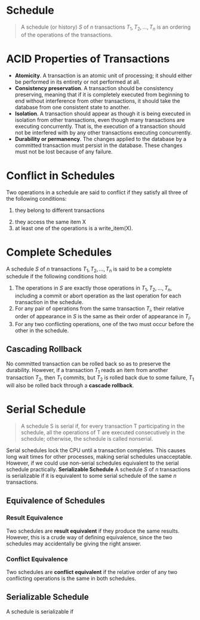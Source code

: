 # Schedule
> A schedule (or history) $S$ of $n$ transactions $T_1, T_2, … , T_n$ is an ordering of the
operations of the transactions.

# ACID Properties of Transactions
- **Atomicity**. A transaction is an atomic unit of processing; it should either be performed in its entirety or not performed at all.
- **Consistency preservation**. A transaction should be consistency preserving, meaning that if it is completely executed from beginning to end without interference from other transactions, it should take the database from one consistent state to another.
- **Isolation**. A transaction should appear as though it is being executed in isolation from other transactions, even though many transactions are executing concurrently. That is, the execution of a transaction should not be interfered with by any other transactions executing concurrently. 
- **Durability or permanency**. The changes applied to the database by a committed transaction must persist in the database. These changes must not be lost because of any failure.
# Conflict in Schedules
Two operations in a schedule are said to conflict if they satisfy all three of the following conditions: 
1. they belong to different transactions 
2) they access the same item X
3) at least one of the operations is a write_item(X). 
# Complete Schedules
A schedule $S$ of $n$ transactions $T_1, T_2, … , T_n$ is said to be a complete schedule if the following conditions hold:
1. The operations in $S$ are exactly those operations in $T_1, T_2, … , T_n$, including a commit or abort operation as the last operation for each transaction in the schedule.
2. For any pair of operations from the same transaction $T_i$, their relative order
of appearance in $S$ is the same as their order of appearance in $T_i$.
3. For any two conflicting operations, one of the two must occur before the
other in the schedule.
## Cascading Rollback
No committed transaction can be rolled back so as to preserve the durability. However, if a transaction $T_1$ reads an item from another transaction $T_2$, then $T_1$ commits, but $T_2$ is rolled back due to some failure, $T_1$ will also be rolled back through a __cascade rollback__. 
# Serial Schedule
> A schedule S is serial if, for every transaction T participating in the schedule, all the operations of T are executed consecutively in the schedule; otherwise, the schedule is called nonserial.

Serial schedules lock the CPU until a transaction completes. This causes long wait times for other processes, making serial schedules unacceptable. However, if we could use non-serial schedules equivalent to the serial schedule practically. 
__Serializable Schedule__
A schedule $S$ of $n$ transactions is serializable if it is equivalent to some serial schedule of the same $n$ transactions.
## Equivalence of Schedules
### Result Equivalence
Two schedules are __result equivalent__ if they produce the same results. However, this is a crude way of defining equivalence, since the two schedules may accidentally be giving the right answer. 
### Conflict Equivalence
Two schedules are __conflict equivalent__ if the relative order of any two conflicting operations is the same in both schedules. 
## Serializable Schedule
A schedule is serializable if 